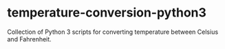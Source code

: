 # temperature-conversion-python3
Collection of Python 3 scripts for converting temperature between Celsius and Fahrenheit.
